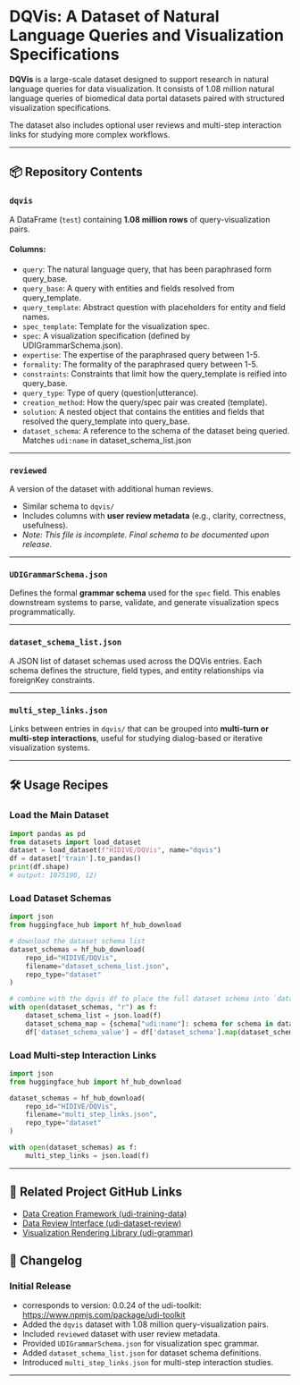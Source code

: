 # DQVis: A Dataset of Natural Language Queries and Visualization Specifications

**DQVis** is a large-scale dataset designed to support research in natural language queries for data visualization. It consists of 1.08 million natural language queries of biomedical data portal datasets paired with structured visualization specifications.

The dataset also includes optional user reviews and multi-step interaction links for studying more complex workflows.

---

## 📦 Repository Contents

### `dqvis`

A DataFrame (`test`) containing **1.08 million rows** of query-visualization pairs.

#### Columns:

- `query`: The natural language query, that has been paraphrased form query_base.
- `query_base`: A query with entities and fields resolved from query_template.
- `query_template`: Abstract question with placeholders for entity and field names.
- `spec_template`: Template for the visualization spec.
- `spec`: A visualization specification (defined by UDIGrammarSchema.json).
- `expertise`: The expertise of the paraphrased query between 1-5.
- `formality`: The formality of the paraphrased query between 1-5.
- `constraints`: Constraints that limit how the query_template is reified into query_base.
- `query_type`: Type of query (question|utterance).
- `creation_method`: How the query/spec pair was created (template).
- `solution`: A nested object that contains the entities and fields that resolved the query_template into query_base.
- `dataset_schema`: A reference to the schema of the dataset being queried. Matches `udi:name` in dataset_schema_list.json

---

### `reviewed`

A version of the dataset with additional human reviews.

- Similar schema to `dqvis/`
- Includes columns with **user review metadata** (e.g., clarity, correctness, usefulness).
- _Note: This file is incomplete. Final schema to be documented upon release._

---

### `UDIGrammarSchema.json`

Defines the formal **grammar schema** used for the `spec` field. This enables downstream systems to parse, validate, and generate visualization specs programmatically.

---

### `dataset_schema_list.json`

A JSON list of dataset schemas used across the DQVis entries. Each schema defines the structure, field types, and entity relationships via foreignKey constraints.

---

### `multi_step_links.json`

Links between entries in `dqvis/` that can be grouped into **multi-turn or multi-step interactions**, useful for studying dialog-based or iterative visualization systems.

---

## 🛠️ Usage Recipes

### Load the Main Dataset

```python
import pandas as pd
from datasets import load_dataset
dataset = load_dataset(f"HIDIVE/DQVis", name="dqvis")
df = dataset['train'].to_pandas()
print(df.shape)
# output: 1075190, 12)
```

### Load Dataset Schemas

```python
import json
from huggingface_hub import hf_hub_download

# download the dataset schema list
dataset_schemas = hf_hub_download(
    repo_id="HIDIVE/DQVis",
    filename="dataset_schema_list.json",
    repo_type="dataset"
)

# combine with the dqvis df to place the full dataset schema into `dataset_schema_value` column.
with open(dataset_schemas, "r") as f:
    dataset_schema_list = json.load(f)
    dataset_schema_map = {schema["udi:name"]: schema for schema in dataset_schema_list}
    df['dataset_schema_value'] = df['dataset_schema'].map(dataset_schema_map)
```

### Load Multi-step Interaction Links

```python
import json
from huggingface_hub import hf_hub_download

dataset_schemas = hf_hub_download(
    repo_id="HIDIVE/DQVis",
    filename="multi_step_links.json",
    repo_type="dataset"
)

with open(dataset_schemas) as f:
    multi_step_links = json.load(f)

```

<!-- ### Placeholder: Load Multi-step Interaction Links

```python
with open('multi_step_links.json') as f:
    multi_step_links = json.load(f)

# Example: link a sequence of related rows for a multi-turn use case
``` -->

<!-- ### Placeholder: Get the subset query_base table

```python
# TODO:
```

### Placeholder: Get the subset query_template table

```python
# TODO:
``` -->

---

<!-- ## 📚 Citation

_TODO: Add a citation if you plan to publish or release a paper._

--- -->

## 🔗 Related Project GitHub Links

- [Data Creation Framework (udi-training-data)](https://github.com/hms-dbmi/udi-training-data)
- [Data Review Interface (udi-dataset-review)](https://github.com/hms-dbmi/udi-dataset-review)
- [Visualization Rendering Library (udi-grammar)](https://github.com/hms-dbmi/udi-grammar)

## 📝 Changelog

### Initial Release

- corresponds to version: 0.0.24 of the udi-toolkit: https://www.npmjs.com/package/udi-toolkit
- Added the `dqvis` dataset with 1.08 million query-visualization pairs.
- Included `reviewed` dataset with user review metadata.
- Provided `UDIGrammarSchema.json` for visualization spec grammar.
- Added `dataset_schema_list.json` for dataset schema definitions.
- Introduced `multi_step_links.json` for multi-step interaction studies.

---

